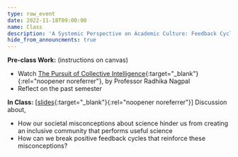 ```yaml
---
type: raw_event
date: 2022-11-18T09:00:00
name: Class
description: 'A Systemic Perspective on Academic Culture: Feedback Cycles in Academic Culture'
hide_from_announcments: true
---
```


**Pre-class Work:** (instructions on canvas) 
* Watch [The Pursuit of Collective Intelligence](https://cornell.hosted.panopto.com/Panopto/Pages/Viewer.aspx?id=01d4c974-d005-434a-8544-a8cf0179150f){:target="_blank"}{:rel="noopener noreferrer"}, by Professor Radhika Nagpal
* Reflect on the past semester

**In Class:** \[[slides](https://docs.google.com/presentation/d/1meP0gCiMPYTJKeKbjVHZeFeoS4eAS2sAA7a69RGR7AQ/edit?usp=sharing){:target="_blank"}{:rel="noopener noreferrer"}\] Discussion about,
* How our societal misconceptions about science hinder us from creating an inclusive community that performs useful science
* How can we break positive feedback cycles that reinforce these misconceptions?
